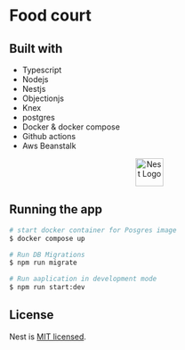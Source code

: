 # Food court

## Built with

- Typescript
- Nodejs
- Nestjs
- Objectionjs
- Knex
- postgres
- Docker & docker compose
- Github actions
- Aws Beanstalk

<p align="center">
  <a href="http://nestjs.com/" target="blank"><img src="https://nestjs.com/img/logo_text.svg" width="50" alt="Nest Logo" /></a>
</p>

## Running the app

```bash
# start docker container for Posgres image
$ docker compose up

# Run DB Migrations
$ npm run migrate

# Run aaplication in development mode
$ npm run start:dev
```

## License

Nest is [MIT licensed](LICENSE).
